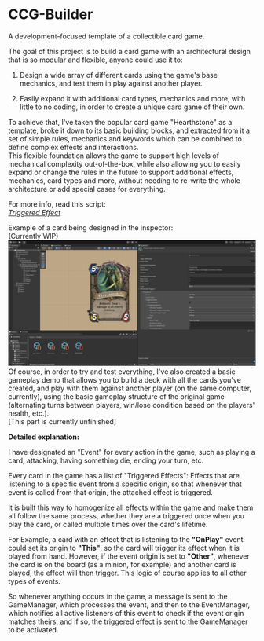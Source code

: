 # CCG-Builder
 A development-focused template of a collectible card game.
 
The goal of this project is to build a card game with an architectural design that is so modular and flexible, anyone could use it to:

1. Design a wide array of different cards using the game's base mechanics, and test them in play against another player.

2. Easily expand it with additional card types, mechanics and more, with little to no coding, in order to create a unique card game of their own.

To achieve that, I've taken the popular card game "Hearthstone" as a template, broke it down to its basic building blocks, and extracted from it a set of simple rules, mechanics and keywords which can be combined to define complex effects and interactions.
</br>This flexible foundation allows the game to support high levels of mechanical complexity out-of-the-box, while also allowing you to easily expand or change the rules in the future to support additional effects, mechanics, card types and more, without needing to re-write the whole architecture or add special cases for everything.

For more info, read this script:
</br>*[Triggered Effect](Assets/Scripts/Core%20Mechanics/TriggeredEffect.cs)*

Example of a card being designed in the inspector:
</br>(Currently WIP)
![](GitHub%20Metadata/Screenshot%201.png)
</br>Of course, in order to try and test everything, I've also created a basic gameplay demo that allows you to build a deck with all the cards you've created, and play with them against another player (on the same computer, currently), using the basic gameplay structure of the original game (alternating turns between players, win/lose condition based on the players' health, etc.).
</br>[This part is currently unfinished]

**Detailed explanation:**

I have designated an "Event" for every action in the game, such as playing a card, attacking, having something die, ending your turn, etc.

Every card in the game has a list of "Triggered Effects": Effects that are listening to a specific event from a specific origin, so that whenever that event is called from that origin, the attached effect is triggered.

It is built this way to homogenize all effects within the game and make them all follow the same process, whether they are a triggered once when you play the card, or called multiple times over the card's lifetime. 

For Example, a card with an effect that is listening to the **"OnPlay"** event could set its origin to **"This"**, so the card will trigger its effect when it is played from hand. However, if the event origin is set to **"Other"**, whenever the card is on the board (as a minion, for example) and another card is played, the effect will then trigger. This logic of course applies to all other types of events.

So whenever anything occurs in the game, a message is sent to the GameManager, which processes the event, and then to the EventManager, which notifies all active listeners of this event to check if the event origin matches theirs, and if so, the triggered effect is sent to the GameManager to be activated.
